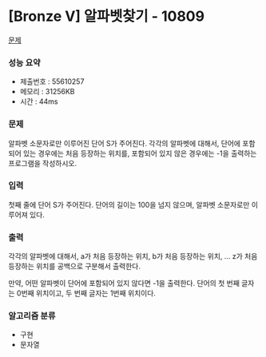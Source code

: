 # [Bronze V] 알파벳찾기 - 10809
<a href="https://www.acmicpc.net/problem/10809">문제</a>

### 성능 요약
- 제출번호 : 55610257 <br>
- 메모리 : 31256KB <br>
- 시간 : 44ms

### 문제
알파벳 소문자로만 이루어진 단어 S가 주어진다. 
각각의 알파벳에 대해서, 단어에 포함되어 있는 경우에는 처음 등장하는 위치를, 포함되어 있지 않은 경우에는 -1을 출력하는 프로그램을 작성하시오.

### 입력
첫째 줄에 단어 S가 주어진다. 단어의 길이는 100을 넘지 않으며, 알파벳 소문자로만 이루어져 있다.

### 출력
각각의 알파벳에 대해서, a가 처음 등장하는 위치, b가 처음 등장하는 위치, ... z가 처음 등장하는 위치를 공백으로 구분해서 출력한다.

만약, 어떤 알파벳이 단어에 포함되어 있지 않다면 -1을 출력한다. 단어의 첫 번째 글자는 0번째 위치이고, 두 번째 글자는 1번째 위치이다.

### 알고리즘 분류
- 구현
- 문자열
